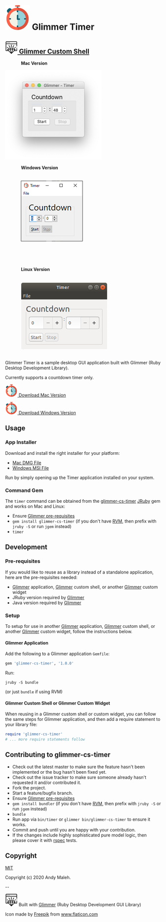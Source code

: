 # <img src="https://raw.githubusercontent.com/AndyObtiva/glimmer-cs-timer/master/images/glimmer-timer-logo.png" height=80 /> Glimmer Timer
## [<img src="https://raw.githubusercontent.com/AndyObtiva/glimmer/master/images/glimmer-logo-hi-res.png" height=40 /> Glimmer Custom Shell](https://github.com/AndyObtiva/glimmer#custom-shell-gem)

&nbsp;&nbsp;&nbsp;&nbsp;&nbsp;&nbsp;&nbsp;&nbsp;&nbsp;&nbsp;&nbsp;&nbsp;&nbsp;**Mac Version**

![glimmer-timer-screenshot](glimmer-timer-screenshot.png) 

&nbsp;&nbsp;&nbsp;&nbsp;&nbsp;&nbsp;&nbsp;&nbsp;&nbsp;&nbsp;&nbsp;&nbsp;&nbsp;**Windows Version**
<br>
<br>
<br>
&nbsp;&nbsp;&nbsp;&nbsp;&nbsp;&nbsp;&nbsp;&nbsp;&nbsp;&nbsp;&nbsp;&nbsp;&nbsp;![glimmer-timer-screenshot-windows](glimmer-timer-screenshot-windows.png)

<br>
<br>
<br>

&nbsp;&nbsp;&nbsp;&nbsp;&nbsp;&nbsp;&nbsp;&nbsp;&nbsp;&nbsp;&nbsp;&nbsp;&nbsp;**Linux Version**
<br>
<br>
<br>
&nbsp;&nbsp;&nbsp;&nbsp;&nbsp;&nbsp;&nbsp;&nbsp;&nbsp;&nbsp;&nbsp;&nbsp;&nbsp;![glimmer-timer-screenshot-linux](glimmer-timer-screenshot-linux.png)

<br>
Glimmer Timer is a sample desktop GUI application built with Glimmer (Ruby Desktop Development Library).

Currently supports a countdown timer only.

[<img src="https://raw.githubusercontent.com/AndyObtiva/glimmer-cs-timer/master/images/glimmer-timer-logo.png" height=40 /> Download Mac Version](https://www.dropbox.com/s/cfd0rsjfuy3gexe/Timer-1.0.0.dmg?dl=1)

[<img src="https://raw.githubusercontent.com/AndyObtiva/glimmer-cs-timer/master/images/glimmer-timer-logo.png" height=40 /> Download Windows Version](https://www.dropbox.com/s/z0auecd44crkn2l/Timer-1.0.0.msi?dl=1)

## Usage

### App Installer

Download and install the right installer for your platform:
- [Mac DMG File](https://www.dropbox.com/s/cfd0rsjfuy3gexe/Timer-1.0.0.dmg?dl=1)
- [Windows MSI File](https://www.dropbox.com/s/z0auecd44crkn2l/Timer-1.0.0.msi?dl=1)

Run by simply opening up the Timer application installed on your system.

### Command Gem

The `timer` command can be obtained from the [glimmer-cs-timer](https://rubygems.org/gems/glimmer-cs-timer) [JRuby](https://www.jruby.org/) gem and works on Mac and Linux:

- Ensure [Glimmer pre-requisites](https://github.com/AndyObtiva/glimmer#pre-requisites)
- `gem install glimmer-cs-timer` (if you don't have [RVM](https://rvm.io), then prefix with `jruby -S` or run `jgem` instead)
- `timer`

## Development

### Pre-requisites

If you would like to reuse as a library instead of a standalone application, here are the pre-requisites needed:

- [Glimmer](https://github.com/AndyObtiva/glimmer) application, [Glimmer](https://github.com/AndyObtiva/glimmer) custom shell, or another [Glimmer](https://github.com/AndyObtiva/glimmer) custom widget
- JRuby version required by [Glimmer](https://github.com/AndyObtiva/glimmer)
- Java version required by [Glimmer](https://github.com/AndyObtiva/glimmer)

### Setup

To setup for use in another [Glimmer](https://github.com/AndyObtiva/glimmer) application, [Glimmer](https://github.com/AndyObtiva/glimmer) custom shell, or another [Glimmer](https://github.com/AndyObtiva/glimmer) custom widget, follow the instructions below.

#### Glimmer Application

Add the following to a Glimmer application `Gemfile`:

```ruby
gem 'glimmer-cs-timer', '1.0.0'
```

Run:

```
jruby -S bundle
```

(or just `bundle` if using RVM)

#### Glimmer Custom Shell or Glimmer Custom Widget

When reusing in a Glimmer custom shell or custom widget, you can follow the same steps for Glimmer application, and then add a require statement to your library file:

```ruby
require 'glimmer-cs-timer'
# ... more require statements follow
```
## Contributing to glimmer-cs-timer
 
- Check out the latest master to make sure the feature hasn't been implemented or the bug hasn't been fixed yet.
- Check out the issue tracker to make sure someone already hasn't requested it and/or contributed it.
- Fork the project.
- Start a feature/bugfix branch.
- Ensure [Glimmer pre-requisites](https://github.com/AndyObtiva/glimmer#pre-requisites)
- `gem install bundler` (if you don't have [RVM](https://rvm.io), then prefix with `jruby -S` or run `jgem` instead)
- `bundle`
- Run app via `bin/timer` or `glimmer bin/glimmer-cs-timer` to ensure it works.
- Commit and push until you are happy with your contribution.
- If the changes include highly sophisticated pure model logic, then please cover it with [rspec](https://github.com/rspec/rspec) tests.

## Copyright

[MIT](https://opensource.org/licenses/MIT)

Copyright (c) 2020 Andy Maleh.

--

[<img src="https://raw.githubusercontent.com/AndyObtiva/glimmer/master/images/glimmer-logo-hi-res.png" height=40 />](https://github.com/AndyObtiva/glimmer) Built with [Glimmer](https://github.com/AndyObtiva/glimmer) (Ruby Desktop Development GUI Library)

Icon made by <a href="https://www.flaticon.com/authors/freepik" title="Freepik">Freepik</a> from <a href="https://www.flaticon.com/" title="Flaticon"> www.flaticon.com</a>
